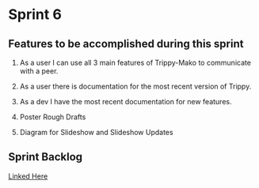 # Sprint 6

## Features to be accomplished during this sprint

1. As a user I can use all 3 main features of Trippy-Mako to communicate with a peer.

2. As a user there is documentation for the most recent version of Trippy.

3. As a dev I have the most recent documentation for new features.

4. Poster Rough Drafts

5. Diagram for Slideshow and Slideshow Updates

## Sprint Backlog

[Linked Here](https://docs.google.com/spreadsheets/d/1iDczfXFm2CANtSYXumhWK-F_ozv4bLBBos8dFoWCZYU/edit?gid=601765542#gid=601765542)